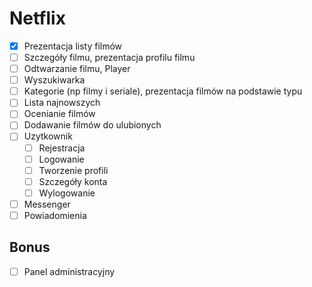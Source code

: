 # Netflix

* [x] Prezentacja listy filmów
* [ ] Szczegóły filmu, prezentacja profilu filmu
* [ ] Odtwarzanie filmu, Player
* [ ] Wyszukiwarka
* [ ] Kategorie (np filmy i seriale), prezentacja filmów na podstawie typu
* [ ] Lista najnowszych
* [ ] Ocenianie filmów
* [ ] Dodawanie filmów do ulubionych
* [ ] Uzytkownik
    - [ ] Rejestracja
    - [ ] Logowanie
    - [ ] Tworzenie profili
    - [ ] Szczegóły konta
    - [ ] Wylogowanie
* [ ] Messenger
* [ ] Powiadomienia

## Bonus

* [ ] Panel administracyjny
